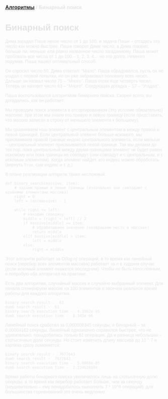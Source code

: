 <span style="color: #E5E4E4; font-family: Helvetica;">

### [Алгоритмы](README.md) / Бинарный поиск

# **Бинарный поиск**

Дима загадал Паше некое число от 1 до 100, и задача Паши – отгадать это число как можно быстрее. Паша говорит Диме число, а Дима говорит, больше ли, меньше или равно названное число загаданному. Паша может пробовать все числа от 1 до 100 – 1, 2, 3, 4… но это долго. Немного подумав, Паша нашел оптимальный способ. 

Он спросил число 50. Дима ответил: “Мало”. Паша обрадовался, пусть он не угадал с первой попытки, но он уже забраковал половину всех чисел. Дальше он назвал число 75 – “Много”. Паша отсек еще четверть чисел. Теперь он назовет число 63 – “Много”. Следующая догадка – 57 – “Угадал”.

Паша воспользовался алгоритмом бинарного поиска. Скорее всего, вы догадались, как он работает:

Мы проводим поиск элемента в отсортированном (это условие обязательно) массиве, при этом мы знаем его правую и левую границу (если представить, что массив записан в строку от меньшего элемента к большему). 

Мы сравниваем наш элемент с центральным элементом в между правой и левой границей. Если центральный элемент больше искомого, мы присваиваем правой границе индекс центрального элемента, если меньше – центральный элемент присваивается левой границе. Так мы делаем до тех пор, пока центральный между двумя границами элемент не будет равен искомому или пока границы не совпадут (они совпадут и с центральным, и с искомым элементом). Когда элемент найдет, его индекс можно обработать (вернуть `True`, сам индекс и т. д.)

В плане реализации алгоритм также несложный:

    def binary_search(massive, item):
        # задаем правые и левые границы (изначально они совпадают с крайними элементами массива)
        right = 0
        left = len(massive) - 1
        
        while right <= left:
            # находим середину
            middle = (right + left) // 2
            if massive[middle] == item:
                # обрабатываем значение (возвращаем место в массиве)
                return middle
            elif massive[middle] > item:
                left = middle
            else:
                right = middle

Этот алгоритм работает за *O(log n)* операций, в то время как линейный поиск (перебор всех элементов массива) работает за *n* в худшем случае (если искомый элемент окажется последним). Чтобы не быть голословным, я попробую оба алгоритма на практике.

Есть два алгоритма, случайный массив и случайно выбранный элемент. Для начала сгенерируем массив на 100 элементов и засечем реальное время работы  для каждого алгоритма.

    binary search result -  61
    dumb search result -  61
    binary search execution time -  4.1962e-05
    dumb search execution time -  8.345e-06

Линейный поиск сработал за 0,000008345 секунды, а бинарный – за 0,00004162 секунды. Линейный однозначно справился быстрее, что не удивительно, понадобилась только 61 операция. Да и разница небольшая – стотысячные доли секунды. Но стоит изменить длину массива до 10 ^ 7 и картина сразу поменяется:

    binary search result -  7677643
    dumb search result -  7677643
    binary search execution time -  5.0068e-05
    dumb search execution time -  1.224620104

Время работы бинарного поиска увеличилось лишь на стотысячную долю секунды, в то время как перебор работает больше, чем за секунду (неудивительно – ему понадобилось выполнить 7 * 10^6 операций), для большинства соревнований это очень медленно. 

</span>

